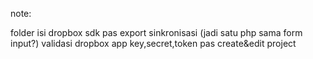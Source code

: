 note:

folder isi dropbox sdk pas export
sinkronisasi (jadi satu php sama form input?)
validasi dropbox app key,secret,token pas create&edit project